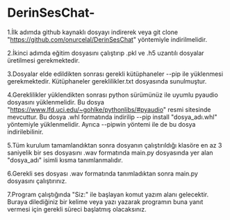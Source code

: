 # DerinSesChat-
1.İlk adımda github kaynaklı dosyayı indirerek veya git clone "https://github.com/onurcelal/DerinSesChat" yöntemiyle indirilmelidir. 

2.İkinci adımda eğitim dosyasını çalıştırıp .pkl ve .h5 uzantılı dosyalar üretilmesi gerekmektedir.

3.Dosyalar elde edildikten sonrası gerekli kütüphaneler --pip ile yüklenmesi gerekmektedir. Kütüphaneler gereklilikler.txt dosyasında sunulmuştur.

4.Gereklilikler yüklendikten sonrası python sürümünüz ile uyumlu pyaudio dosyasını yüklenmelidir. Bu dosya "https://www.lfd.uci.edu/~gohlke/pythonlibs/#pyaudio" resmi sitesinde mevcuttur. Bu dosya .whl formatında indirilip --pip install "dosya_adı.whl" yöntemiyle yüklenmelidir. Ayrıca --pipwin yöntemi ile de bu dosya indirilebilinir.

5.Tüm kurulum tamamlandıktan sonra dosyanın çalıştırıldığı klasöre en az 3 saniyelik bir ses dosyasını .wav formatında main.py dosyasında yer alan "dosya_adı" isimli kısma tanımlanmalıdır. 

6.Gerekli ses dosyası .wav formatında tanımladıktan sonra main.py dosyasını çalıştırınız.

7.Program çalıştığında "Siz:" ile başlayan komut yazım alanı gelecektir. Buraya dilediğiniz bir kelime veya yazı yazarak programın buna yanıt vermesi için gerekli süreci başlatmış olacaksınız.  
